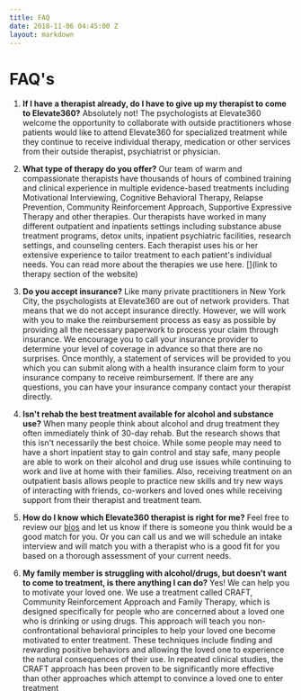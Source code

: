 ```yaml
---
title: FAQ
date: 2018-11-06 04:45:00 Z
layout: markdown
---
```


# FAQ&#39;s

1. **If I have a therapist already, do I have to give up my therapist to come to Elevate360?**   Absolutely not!  The psychologists at Elevate360 welcome the opportunity to collaborate with outside practitioners whose patients would like to attend Elevate360 for specialized treatment while they continue to receive individual therapy, medication or other services from their outside therapist, psychiatrist or physician.

2. **What type of therapy do you offer?** Our team of warm and compassionate therapists have thousands of hours of combined training and clinical experience in multiple evidence-based treatments including Motivational Interviewing, Cognitive Behavioral Therapy, Relapse Prevention, Community Reinforcement Approach, Supportive Expressive Therapy and other therapies.  Our therapists have worked in many different outpatient and inpatients settings including substance abuse treatment programs, detox units, inpatient psychiatric facilities, research settings, and counseling centers.  Each therapist uses his or her extensive experience to tailor treatment to each patient&#39;s individual needs.  You can read more about the therapies we use here. [](link to therapy section of the website)

3. **Do you accept insurance?**   Like many private practitioners in New York City, the psychologists at Elevate360 are out of network providers.  That means that we do not accept insurance directly.  However, we will work with you to make the reimbursement process as easy as possible by providing all the necessary paperwork to process your claim through insurance.  We encourage you to call your insurance provider to determine your level of coverage in advance so that there are no surprises.  Once monthly, a statement of services will be provided to you which you can submit along with a health insurance claim form to your insurance company to receive reimbursement.  If there are any questions, you can have your insurance company contact your therapist directly.

4. **Isn&#39;t rehab the best treatment available for alcohol and substance use?**  When many people think about alcohol and drug treatment they often immediately think of 30-day rehab.  But the research shows that this isn&#39;t necessarily the best choice.   While some people may need to have a short inpatient stay to gain control and stay safe, many people are able to work on their alcohol and drug use issues while continuing to work and live at home with their families. Also, receiving treatment on an outpatient basis allows people to practice new skills and try new ways of interacting with friends, co-workers and loved ones while receiving support from their therapist and treatment team.

5. **How do I know which Elevate360 therapist is right for me?**  Feel free to review our [bios](/our-staff) and let us know if there is someone you think would be a good match for you.  Or you can call us and we will schedule an intake interview and will match you with a therapist who is a good fit for you based on a thorough assessment of your current needs.

6. **My family member is struggling with alcohol/drugs, but doesn&#39;t want to come to treatment, is there anything I can do?**  Yes!  We can help you to motivate your loved one.  We use a treatment called CRAFT, Community Reinforcement Approach and Family Therapy, which is designed specifically for people who are concerned about a loved one who is drinking or using drugs.  This approach will teach you non-confrontational behavioral principles to help your loved one become motivated to enter treatment.  These techniques include finding and rewarding positive behaviors and allowing the loved one to experience the natural consequences of their use. In repeated clinical studies, the CRAFT approach has been proven to be significantly more effective than other approaches which attempt to convince a loved one to enter treatment